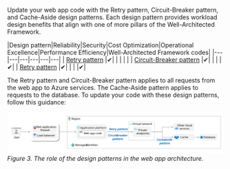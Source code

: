 Update your web app code with the Retry pattern, Circuit-Breaker pattern, and Cache-Aside design patterns. Each design pattern provides workload design benefits that align with one of more pillars of the Well-Architected Framework. 

|Design pattern|Reliability|Security|Cost Optimization|Operational Excellence|Performance Efficiency|Well-Architected Framework codes|
|---|---|---|---|---|---|
| [Retry pattern](#implement-the-retry-pattern) |✔| | | | |
| [Circuit-Breaker pattern](#implement-the-cicuit-breaker-pattern) |✔| | | |✔|
| [Retry pattern](#implement-the-cache-aside-pattern) |✔| | | |✔|

The Retry pattern and Circuit-Breaker pattern applies to all requests from the web app to Azure services. The Cache-Aside pattern applies to requests to the database. To update your code with these design patterns, follow this guidance:

[![Diagram showing the role of design patterns in the Reliable Web App pattern architecture.](../../../_images/rwa-design-patterns.svg)](../../../_images/rwa-design-patterns.svg#lightbox)
*Figure 3. The role of the design patterns in the web app architecture.*


